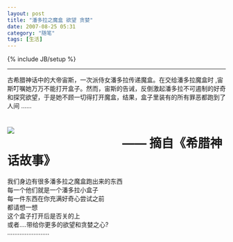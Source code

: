 ```yaml
---
layout: post
title: "潘多拉之魔盒 欲望 贪婪"
date: 2007-08-25 05:31
category: "随笔"
tags: [生活]
---
```

{% include JB/setup %}

----------------
古希腊神话中的大帝宙斯，一次派侍女潘多拉传递魔盒。在交给潘多拉魔盒时 ,宙斯叮嘱她万万不能打开盒子。然而，宙斯的告诫，反倒激起潘多拉不可遏制的好奇和探究欲望，于是她不顾一切得打开魔盒，结果，盒子里装有的所有罪恶都跑到了人间 ……   
  
[![](http://baike.baidu.com/pic/4/11640848036756202.jpg)](http://baike.baidu.com/pic/4/11640848036756202.jpg)  
                                        —— 摘自《希腊神话故事》  
=====================================  
我们身边有很多潘多拉之魔盒跑出来的东西  
每一个他们就是一个潘多拉小盒子  
每一件东西在你充满好奇心尝试之前  
都请想一想  
这个盒子打开后是否关的上  
或者....带给你更多的欲望和贪婪之心?  
........................
